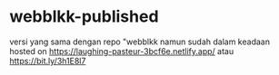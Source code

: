 # webblkk-published
versi yang sama dengan repo "webblkk namun sudah dalam keadaan hosted on https://laughing-pasteur-3bcf6e.netlify.app/ atau https://bit.ly/3h1E8l7

